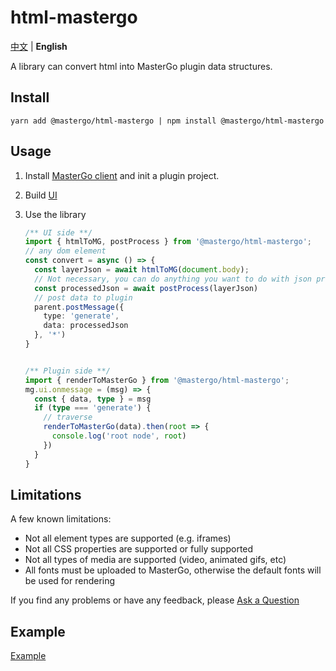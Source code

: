 # html-mastergo

[中文](./README.zh-CN.md) | **English**

A library can convert html into MasterGo plugin data structures.
## Install

```shell
yarn add @mastergo/html-mastergo | npm install @mastergo/html-mastergo
```

## Usage

1. Install [MasterGo client](https://mastergo.com/resource) and init a plugin project.

2. Build [UI](https://developers.mastergo.com/guide/setup.html#%E6%9E%84%E5%BB%BA%E7%94%A8%E6%88%B7%E7%95%8C%E9%9D%A2)

3. Use the library

   ```typescript
   /** UI side **/
   import { htmlToMG, postProcess } from '@mastergo/html-mastergo';
   // any dom element
   const convert = async () => {
     const layerJson = await htmlToMG(document.body);
     // Not necessary, you can do anything you want to do with json processed by the function htmlToMG. This is just one way to do it.
     const processedJson = await postProcess(layerJson)
     // post data to plugin
     parent.postMessage({
       type: 'generate',
       data: processedJson
     }, '*')
   }
   
   
   /** Plugin side **/
   import { renderToMasterGo } from '@mastergo/html-mastergo';
   mg.ui.onmessage = (msg) => {
     const { data, type } = msg
     if (type === 'generate') {
       // traverse
       renderToMasterGo(data).then(root => {
         console.log('root node', root)
       })
     }
   }
   ```

## Limitations

A few known limitations:

- Not all element types are supported (e.g. iframes)
- Not all CSS properties are supported or fully supported
- Not all types of media are supported (video, animated gifs, etc)
- All fonts must be uploaded to MasterGo, otherwise the default fonts will be used for rendering

If you find any problems or have any feedback, please [Ask a Question](https://github.com/mastergo-design/html-to-mastergo/issues/new)

## Example

[Example](./src/example/html-mg)